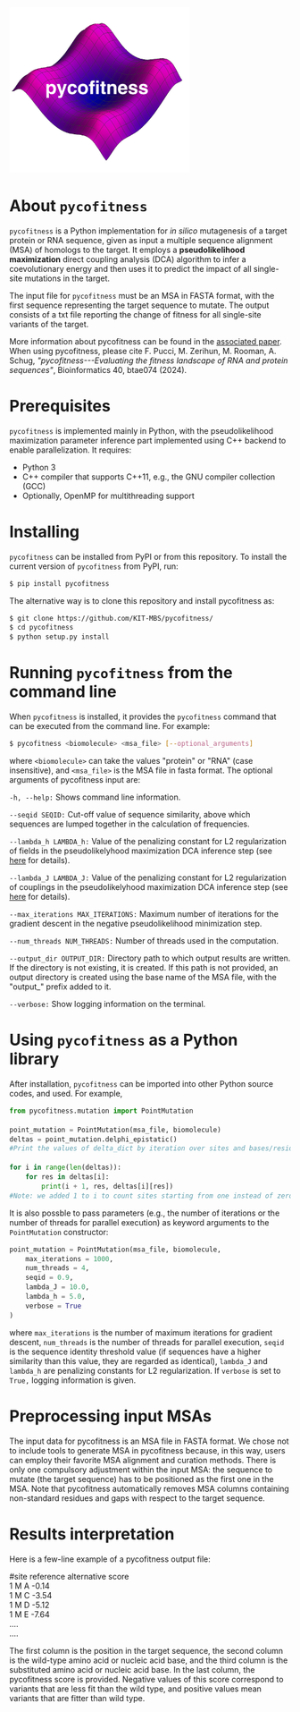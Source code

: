 <img width="322" alt="222" src="Logo.png">



# About `pycofitness`
`pycofitness` is a Python implementation for *in silico* mutagenesis of a target protein or RNA sequence, given as input a multiple sequence alignment (MSA) of    homologs to the target. It employs a **__pseudolikelihood maximization__**  direct coupling analysis (DCA) algorithm to infer a coevolutionary energy and then uses it to predict the impact of all single-site mutations in the target. 

The input file for `pycofitness` must be an MSA  in FASTA format, with the first sequence representing the target sequence to mutate. The output consists of a txt file reporting the change of fitness for all single-site variants of the target. 

More information about pycofitness can be found in the [associated paper](https://academic.oup.com/bioinformatics/article/40/2/btae074/7604531). When using pycofitness, please cite F. Pucci, M. Zerihun, M. Rooman, A. Schug, *"pycofitness---Evaluating the fitness landscape of RNA and protein sequences"*, Bioinformatics 40, btae074 (2024).

# Prerequisites
`pycofitness` is implemented mainly in Python, with the pseudolikelihood maximization parameter inference part implemented using C++ backend to enable parallelization. It requires: 
* Python 3
* C++ compiler that supports C++11, e.g., the GNU compiler collection (GCC)
* Optionally, OpenMP for multithreading support

# Installing

`pycofitness` can be installed from PyPI or from this repository. To install the current version of `pycofitness` from PyPI, run: 

```bash
$ pip install pycofitness
```
The alternative way is to clone this repository and install pycofitness as:

```bash
$ git clone https://github.com/KIT-MBS/pycofitness/
$ cd pycofitness
$ python setup.py install
```


# Running `pycofitness` from the command line
When `pycofitness` is installed, it provides the `pycofitness` command  that can be executed from the command line.
For example:
```bash
$ pycofitness <biomolecule> <msa_file> [--optional_arguments]
``` 
where `<biomolecule>` can take the values "protein" or "RNA" (case insensitive), and `<msa_file>` is the MSA file in  fasta format. 
The optional arguments of pycofitness input are:

`-h, --help:` Shows  command line information.

`--seqid SEQID:` Cut-off value of sequence similarity, above which sequences are lumped together in the calculation of frequencies.

`--lambda_h LAMBDA_h:` Value of the penalizing constant for L2 regularization of fields in the pseudolikelyhood maximization DCA inference step (see [here](https://oup.silverchair-cdn.com/oup/backfile/Content_public/Journal/bioinformatics/36/7/10.1093_bioinformatics_btz892/2/bioinformatics_36_7_2264_s2.pdf?Expires=1702572670&Signature=02fkMyK1WmMFw69v-CfRjpNnzeLsLetV7xNIyi6RGIbgMYTyWjckjd4jxtF6XseVwe5E8JL2v4mWdUXm26C5pMtl5zlaN8zrWDanolXkgLI6dMK~9DvP-mZtEbQus49g34~wi7w~nXbBBtdzzlyFYLTlM1HIMn8i2TRzVAEKECdq~4UAccxZ1MIo1-A-fhsBqb8ZS0n7wqeimPFimgq~Tvi3nmiI1h0ud7eNh7JSaDQ-WPdIKRACOPEd1m1w5EP79NqgUuSlQvuKxnHvORaWwdTcZW0EtLpYk5-TtJWxU5szujvlrFCnSeFDeDWpX5darWr~O8Q35NfZaUsi0N8yCw__&Key-Pair-Id=APKAIE5G5CRDK6RD3PGA) for  details).

`--lambda_J LAMBDA_J:` Value of the penalizing constant for L2 regularization of couplings in the pseudolikelyhood maximization DCA inference step (see [here](https://oup.silverchair-cdn.com/oup/backfile/Content_public/Journal/bioinformatics/36/7/10.1093_bioinformatics_btz892/2/bioinformatics_36_7_2264_s2.pdf?Expires=1702572670&Signature=02fkMyK1WmMFw69v-CfRjpNnzeLsLetV7xNIyi6RGIbgMYTyWjckjd4jxtF6XseVwe5E8JL2v4mWdUXm26C5pMtl5zlaN8zrWDanolXkgLI6dMK~9DvP-mZtEbQus49g34~wi7w~nXbBBtdzzlyFYLTlM1HIMn8i2TRzVAEKECdq~4UAccxZ1MIo1-A-fhsBqb8ZS0n7wqeimPFimgq~Tvi3nmiI1h0ud7eNh7JSaDQ-WPdIKRACOPEd1m1w5EP79NqgUuSlQvuKxnHvORaWwdTcZW0EtLpYk5-TtJWxU5szujvlrFCnSeFDeDWpX5darWr~O8Q35NfZaUsi0N8yCw__&Key-Pair-Id=APKAIE5G5CRDK6RD3PGA) for  details).

`--max_iterations MAX_ITERATIONS:` Maximum number of iterations for the gradient descent in the negative pseudolikelihood minimization step.

 `--num_threads NUM_THREADS:` Number of threads used in the computation.

 `--output_dir OUTPUT_DIR:` Directory path to which output results are written. If the directory is not existing, it is created. If this path is not provided, an output directory is created using the base name of the MSA file, with the "output_" prefix added to it.

 `--verbose:` Show logging information on the terminal.
 

# Using `pycofitness` as a Python library
After installation, `pycofitness` can be imported into other Python source codes, and used. For example,  

```python 
from pycofitness.mutation import PointMutation

point_mutation = PointMutation(msa_file, biomolecule)
deltas = point_mutation.delphi_epistatic()
#Print the values of delta_dict by iteration over sites and bases/residues

for i in range(len(deltas)):
    for res in deltas[i]:
        print(i + 1, res, deltas[i][res])
#Note: we added 1 to i to count sites starting from one instead of zero.
```
It is also possble to pass parameters (e.g., the number of iterations or the number of threads for parallel execution)  as 
keyword arguments to the `PointMutation` constructor:
```python 
point_mutation = PointMutation(msa_file, biomolecule,
    max_iterations = 1000,
    num_threads = 4,
    seqid = 0.9,
    lambda_J = 10.0,
    lambda_h = 5.0,
    verbose = True
)
```
where `max_iterations` is the number of maximum iterations for gradient descent, `num_threads` is the number of 
threads for parallel execution, `seqid` is the sequence identity threshold value (if sequences have a higher similarity  than this value, they are regarded as identical), `lambda_J` and `lambda_h` are penalizing constants for L2 regularization. If `verbose` is set to `True,` logging information is given.

# Preprocessing input MSAs

The input data for pycofitness is an MSA file in FASTA format. We chose not to include tools to generate MSA in pycofitness because, in this way, users can employ
their favorite MSA alignment and curation methods. There is only one compulsory adjustment within the input MSA: the sequence
to mutate (the target sequence) has to be positioned as the first one in the MSA. Note that pycofitness automatically removes MSA columns containing non-standard residues and gaps with respect to the target sequence.

# Results interpretation

Here is a few-line example of a pycofitness output file:

#site	reference	alternative	score<br> 1	M	A	-0.14<br>1	M	C	-3.54<br>1	M	D	-5.12<br>1	M	E	-7.64<br>....<br>....<br>

The first column is the position in the target sequence, the second column is the wild-type amino acid or nucleic acid base, and the third column is the substituted amino acid or nucleic acid base. In the last column, the pycofitness score is provided. Negative values of this score correspond to variants that are less fit than the wild type, and  positive values mean variants that  are  fitter than wild type.


